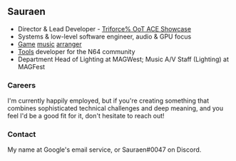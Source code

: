 ## Sauraen

- Director & Lead Developer - [Triforce% OoT ACE Showcase](https://gettriforce.link/)
- Systems & low-level software engineer, audio & GPU focus
- [Game](https://bandcamp.materiacollective.com/album/yin-yang-a-oneshot-concept-album) [music](https://soundcloud.com/sauraen/botw-switch-oot) [arranger](https://www.youtube.com/watch?v=n94p_LYpr3s)
- [Tools](https://github.com/sauraen) developer for the N64 community
- Department Head of Lighting at MAGWest; Music A/V Staff (Lighting) at MAGFest

### Careers

I'm currently happily employed, but if you're creating something that combines sophisticated technical challenges and deep meaning, and you feel I'd be a good fit for it, don't hesitate to reach out!

### Contact

My name at Google's email service, or Sauraen#0047 on Discord.
